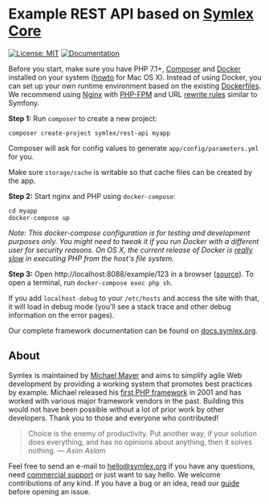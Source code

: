 # Example REST API based on [Symlex Core](https://github.com/symlex/symlex-core)

[![License: MIT](https://img.shields.io/badge/license-MIT-blue.svg)](LICENSE)
[![Documentation](https://readthedocs.org/projects/symlex-docs/badge/?version=latest&style=flat)](https://docs.symlex.org/en/latest/)

Before you start, make sure you have PHP 7.1+, [Composer](https://getcomposer.org/) and [Docker](https://www.docker.com/) installed on your system 
([howto](https://docs.symlex.org/en/latest/osx/) for Mac OS X). 
Instead of using Docker, you can set up your own runtime environment based on the existing 
[Dockerfiles](https://github.com/symlex/rest-api/tree/master/app/docker).
We recommend using [Nginx](https://www.nginx.com/) with [PHP-FPM](http://php.net/manual/en/install.fpm.php)
and URL [rewrite rules](https://github.com/symlex/symlex/blob/master/app/docker/nginx/site.conf) similar to Symfony.

**Step 1:** Run `composer` to create a new project:

```
composer create-project symlex/rest-api myapp
```

Composer will ask for config values to generate `app/config/parameters.yml` for you.

Make sure `storage/cache` is writable so that cache files can be created by the app.

**Step 2:** Start nginx and PHP using `docker-compose`:

```
cd myapp
docker-compose up
```

*Note: This docker-compose configuration is for testing and development purposes only. 
You might need to tweak it if you run Docker with a different user for security reasons.
On OS X, the current release of Docker is [really slow](https://twitter.com/lastzero/status/829191426391027712) 
in executing PHP from the host's file system.*

**Step 3:** Open http://localhost:8088/example/123 in a browser ([source](src/Controller/ExampleController.php)).
To open a terminal, run `docker-compose exec php sh`.

If you add `localhost-debug` to your `/etc/hosts` and access the site with that, it will load in debug
mode (you'll see a stack trace and other debug information on the error pages).

Our complete framework documentation can be found on [docs.symlex.org](https://docs.symlex.org/en/latest/).

## About ##

Symlex is maintained by [Michael Mayer](https://blog.liquidbytes.net/about/) and
aims to simplify agile Web development by providing a working system that promotes best practices by example.
Michael released his [first PHP framework](http://freshmeat.sourceforge.net/projects/awf) in 2001 and 
has worked with various major framework vendors in the past.
Building this would not have been possible without a lot of prior work by other developers.
Thank you to those and everyone who contributed!

> Choice is the enemy of productivity. Put another way, if your solution does everything, 
> and has no opinions about anything, then it solves nothing. ― *Asim Aslam*

Feel free to send an e-mail to [hello@symlex.org](mailto:hello@symlex.org) if you have any questions, 
need [commercial support](https://blog.liquidbytes.net/contact/) or just want to say hello. 
We welcome contributions of any kind. If you have a bug or an idea, read our 
[guide](https://docs.symlex.org/en/latest/contribute/) before opening an issue.
